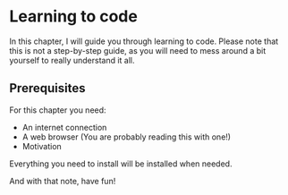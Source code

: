 # Learning to code
In this chapter, I will guide you through learning to code. Please note that this is not a step-by-step guide, as you will need to mess around a bit yourself to really understand it all.

## Prerequisites
For this chapter you need:

- An internet connection
- A web browser (You are probably reading this with one!)
- Motivation

Everything you need to install will be installed when needed.

And with that note, have fun!